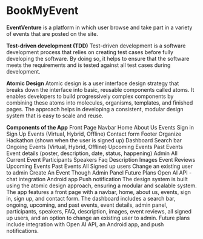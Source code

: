 # BookMyEvent

**EventVenture** is a platform in which user browse and take part in a variety of events that are posted on the site.

**Test-driven development (TDD)**
Test-driven development is a software development process that relies on creating test cases before fully developing the software. By doing so, it helps to ensure that the software meets the requirements and is tested against all test cases during development.

**Atomic Design**
Atomic design is a user interface design strategy that breaks down the interface into basic, reusable components called atoms. It enables developers to build progressively complex components by combining these atoms into molecules, organisms, templates, and finished pages. The approach helps in developing a consistent, modular design system that is easy to scale and reuse.

**Components of the App**
Front Page
Navbar
Home
About Us
Events
Sign in
Sign Up
Events (Virtual, Hybrid, Offline)
Contact form
Footer
Organize Hackathon (shown when the user is signed up)
Dashboard
Search bar
Ongoing Events (Virtual, Hybrid, Offline)
Upcoming Events
Past Events
Event details (poster, description, date, status, happening)
Admin
All Current Event
Participants
Speakers
Faq
Description
Images
Event Reviews
Upcoming Events
Past Events
All Signed up users
Change an existing user to admin
Create An Event Though Admin Panel
Future Plans
Open AI API - chat integration
Android app
Push notification
The design system is built using the atomic design approach, ensuring a modular and scalable system. The app features a front page with a navbar, home, about us, events, sign in, sign up, and contact form. The dashboard includes a search bar, ongoing, upcoming, and past events, event details, admin panel, participants, speakers, FAQ, description, images, event reviews, all signed up users, and an option to change an existing user to admin. Future plans include integration with Open AI API, an Android app, and push notifications.
